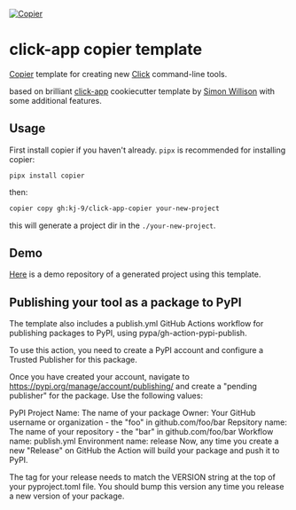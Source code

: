 [![Copier](https://img.shields.io/endpoint?url=https://raw.githubusercontent.com/copier-org/copier/master/img/badge/badge-grayscale-inverted-border-orange.json)](https://github.com/copier-org/copier)

# click-app copier template

[Copier](https://github.com/copier-org/copier) template for creating new [Click](https://click.palletsprojects.com/) command-line tools.

based on brilliant [click-app](https://github.com/simonw/click-app) cookiecutter template by [Simon Willison](https://github.com/simonw) with some additional features.

## Usage

First install copier if you haven't already.
`pipx` is recommended for installing copier:
```
pipx install copier
```

then:
```bash
copier copy gh:kj-9/click-app-copier your-new-project
```
this will generate a project dir in the `./your-new-project`.


## Demo
[Here](https://github.com/kj-9/click-app-copier-template-demo) is a demo repository of a generated project using this template.


## Publishing your tool as a package to PyPI

The template also includes a publish.yml GitHub Actions workflow for publishing packages to PyPI, using pypa/gh-action-pypi-publish.

To use this action, you need to create a PyPI account and configure a Trusted Publisher for this package.

Once you have created your account, navigate to https://pypi.org/manage/account/publishing/ and create a "pending publisher" for the package. Use the following values:

PyPI Project Name: The name of your package
Owner: Your GitHub username or organization - the "foo" in github.com/foo/bar
Repsitory name: The name of your repository - the "bar" in github.com/foo/bar
Workflow name: publish.yml
Environment name: release
Now, any time you create a new "Release" on GitHub the Action will build your package and push it to PyPI.

The tag for your release needs to match the VERSION string at the top of your pyproject.toml file. You should bump this version any time you release a new version of your package.

